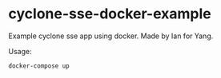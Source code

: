 # cyclone-sse-docker-example

Example cyclone sse app using docker. Made by Ian for Yang.

Usage:

```bash
docker-compose up
```
